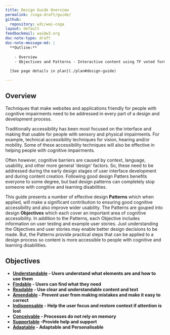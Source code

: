 ```yaml
---
title: Design Guide Overview
permalink: /coga-draft/guide/
github:
  repository: w3c/wai-coga
layout: default
feedbackmail: wai@w3.org
doc-note-type: draft
doc-note-message-md: |
  **Outline:**
  
    - Overview
    - Objectives and Patterns - Interactive content using TF voted format with tweaks based on TF mockup
    
  [See page details in plan](./plan#design-guide)

---
```

## Overview

Techniques that make websites and applications friendly for people with cognitive impairments need to be addressed in every part of a design and development process.

Traditionally accessibility has been most focused on the interface and making that usable for people with sensory and physical impairments. For example, technical accessibility techniques for vision, hearing and/or mobility. Some of these accessibility techniques will also be effective in helping people with cognitive impairments.

Often however, cognitive barriers are caused by context, language, usability, and other more general 'design' factors. So, these need to be addressed during the early design stages of user interface development and during content creation. Following good design Patters benefits everyone to some degree, but bad design patterns can completely stop someone with congitive and learning disabilities.

This guide presents a number of effective design **Patterns** which when applied, will make a significant contribution to ensuring good cognitive accessibility and also improve wider usability. The Patterns are gouped into design **Objectives** which each cover an important area of cognitive accessibility. In addition to the Patterns, each Objective includes information on user testing and example user stories. Just understanding the Objectives and user stories may enable better design decisions to be made. But, the Patterns provide practical steps that can be applied to a design process so content is more accessible to people with cognitive and learning disabilities.

## Objectives

- **[Understandable](./understandable/) - Users understand what elements are and how to use them**
- **[Findable](./understandable) - Users can find what they need**
- **[Readable](./understandable) - Use clear and understandable content and text**
- **[Amendable](./amendable) - Prevent user from making mistakes and make it easy to correct**
- **[Indispensable](./indeispensable) - Help the user focus and restore context if attention is lost**
- **[Conceivable](./conceivable) - Processes do not rely on memory**
- **[Supportable](./supportable) -Provide help and support**
- **[Adaptable](./adaptable) - Adaptable and Personalisable**

